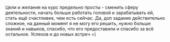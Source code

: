 Цели и желания на курс предельно просты - сменить сферу деятельности, начать больше работать головой и зарабатывать ей, стать ещё счастливее, чем есть сейчас.
Да, доп задание действительно сложное, на данный момент я не могу его решить, нужно больше знаний и навыков, спасибо, что его предоставили и спасибо за всё остальное. Успехов и до новых встреч =)